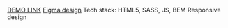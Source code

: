 [DEMO LINK](https://HennadiiKupr.github.io/CrazyBaby-/)
[Figma design](https://www.figma.com/file/Ujp7bCFuvuJlkn8TSbQPSZ/Kickstarter_FE-students?node-id=19655%3A33)
Tech stack: HTML5, SASS, JS, BEM
Responsive design
